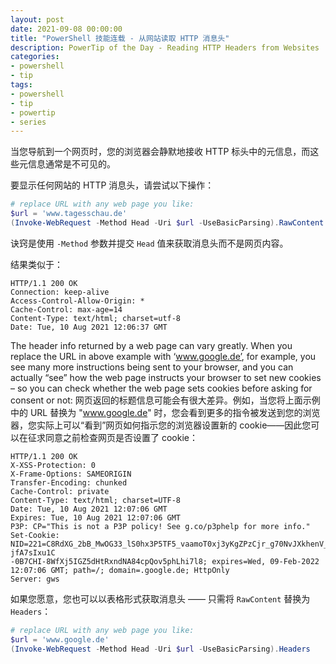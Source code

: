 ```yaml
---
layout: post
date: 2021-09-08 00:00:00
title: "PowerShell 技能连载 - 从网站读取 HTTP 消息头"
description: PowerTip of the Day - Reading HTTP Headers from Websites
categories:
- powershell
- tip
tags:
- powershell
- tip
- powertip
- series
---
```

当您导航到一个网页时，您的浏览器会静默地接收 HTTP 标头中的元信息，而这些元信息通常是不可见的。

要显示任何网站的 HTTP 消息头，请尝试以下操作：

```powershell
# replace URL with any web page you like:
$url = 'www.tagesschau.de'
(Invoke-WebRequest -Method Head -Uri $url -UseBasicParsing).RawContent
```

诀窍是使用 `-Method` 参数并提交 `Head` 值来获取消息头而不是网页内容。

结果类似于：

    HTTP/1.1 200 OK
    Connection: keep-alive
    Access-Control-Allow-Origin: *
    Cache-Control: max-age=14
    Content-Type: text/html; charset=utf-8
    Date: Tue, 10 Aug 2021 12:06:37 GMT

The header info returned by a web page can vary greatly. When you replace the URL in above example with ‘www.google.de’, for example, you see many more instructions being sent to your browser, and you can actually “see” how the web page instructs your browser to set new cookies – so you can check whether the web page sets cookies before asking for consent or not:
网页返回的标题信息可能会有很大差异。例如，当您将上面示例中的 URL 替换为 "www.google.de" 时，您会看到更多的指令被发送到您的浏览器，您实际上可以“看到”网页如何指示您的浏览器设置新的 cookie——因此您可以在征求同意之前检查网页是否设置了 cookie：

    HTTP/1.1 200 OK
    X-XSS-Protection: 0
    X-Frame-Options: SAMEORIGIN
    Transfer-Encoding: chunked
    Cache-Control: private
    Content-Type: text/html; charset=UTF-8
    Date: Tue, 10 Aug 2021 12:07:06 GMT
    Expires: Tue, 10 Aug 2021 12:07:06 GMT
    P3P: CP="This is not a P3P policy! See g.co/p3phelp for more info."
    Set-Cookie: NID=221=C8RdXG_2bB_MwOG33_lS0hx3P5TF5_vaamoT0xj3yKgZPzCjr_g70NvJXkhenV_GMt1TYYU6XwmNOtlkRKRADiXgYJWWYp671M3DFL8DCxM_J1Cl01r39-jfA7sIxu1C
    -0B7CHI-8WfXj5IGZ5dHtRxndNA84cpQov5phLhi7l8; expires=Wed, 09-Feb-2022 12:07:06 GMT; path=/; domain=.google.de; HttpOnly
    Server: gws

如果您愿意，您也可以以表格形式获取消息头 —— 只需将 `RawContent` 替换为 `Headers`：

```powershell
# replace URL with any web page you like:
$url = 'www.google.de'
(Invoke-WebRequest -Method Head -Uri $url -UseBasicParsing).Headers
```

<!--本文国际来源：[Reading HTTP Headers from Websites](https://community.idera.com/database-tools/powershell/powertips/b/tips/posts/reading-http-headers-from-websites)-->

